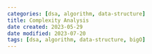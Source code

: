 ```yaml
---
categories: [dsa, algorithm, data-structure]
title: Complexity Analysis
date created: 2023-05-29
date modified: 2023-07-20
tags: [dsa, algorithm, data-structure, bigO]
---
```

